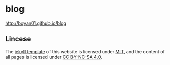 # blog

http://boyan01.github.io/blog

## Lincese

The [jekyll template](https://github.com/github/personal-website) of this website is licensed under [MIT](LICENSE.txt), and the content of all pages is licensed under [CC BY-NC-SA 4.0](https://creativecommons.org/licenses/by-nc-sa/4.0/).